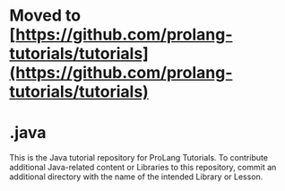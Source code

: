 # Moved to [https://github.com/prolang-tutorials/tutorials](https://github.com/prolang-tutorials/tutorials)

# .java
This is the Java tutorial repository for ProLang Tutorials. To contribute additional Java-related content or Libraries to this repository, commit an additional directory with the name of the intended Library or Lesson. 
